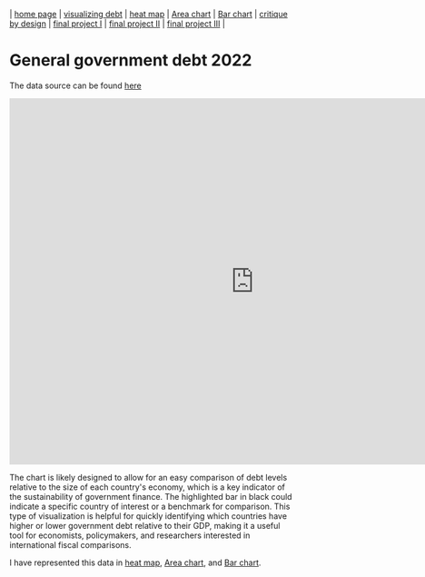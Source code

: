 | [home page](https://varshithams.github.io/portfolio/) | [visualizing debt](visualizing-government-debt) |  [heat map](heat-map) | [Area chart](area-chart) | [Bar chart](bar-chart) | [critique by design](critique-by-design) | [final project I](final-project-part-one) | [final project II](final-project-part-two) | [final project III](final-project-part-three) |

# General government debt 2022

The data source can be found [here](https://data.oecd.org/gga/general-government-debt.htm)

<iframe src="https://data.oecd.org/chart/7kqh" width="860" height="645" style="border: 0" mozallowfullscreen="true" webkitallowfullscreen="true" allowfullscreen="true"><a href="https://data.oecd.org/chart/7kqh" target="_blank">OECD Chart: General government debt, Total, % of GDP, 2022</a></iframe>

The chart is likely designed to allow for an easy comparison of debt levels relative to the size of each country's economy, which is a key indicator of the sustainability of government finance. The highlighted bar in black could indicate a specific country of interest or a benchmark for comparison. This type of visualization is helpful for quickly identifying which countries have higher or lower government debt relative to their GDP, making it a useful tool for economists, policymakers, and researchers interested in international fiscal comparisons.

I have represented this data in [heat map](heat-map), [Area chart](area-chart), and [Bar chart](bar-chart).





